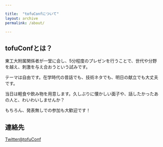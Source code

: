 ```yaml
---

title:  "tofuConfについて"
layout: archive
permalink: /about/

---
```


## tofuConfとは？
東工大附属関係者が一堂に会し、5分程度のプレゼンを行うことで、世代や分野を越え、刺激を与え合おうという試みです。

テーマは自由です。在学時代の昔話でも、技術ネタでも、明日の献立でも大丈夫です。

当日は軽食や飲み物を用意します。久しぶりに懐かしい面子や、話したかったあの人と、わいわいしませんか？

もちろん、発表無しでの参加も大歓迎です！

## 連絡先

[Twitter@tofuConf](https://twitter.com/tofuConf)
